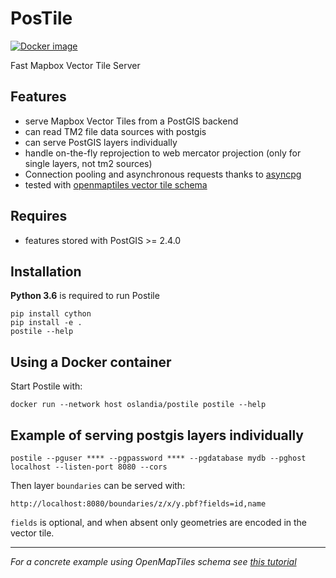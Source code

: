 # PosTile 

[![Docker image](https://images.microbadger.com/badges/image/oslandia/postile.svg)](https://hub.docker.com/r/oslandia/postile/)

Fast Mapbox Vector Tile Server

## Features

- serve Mapbox Vector Tiles from a PostGIS backend 
- can read TM2 file data sources with postgis 
- can serve PostGIS layers individually 
- handle on-the-fly reprojection to web mercator projection (only for single layers, not tm2 sources)
- Connection pooling and asynchronous requests thanks to [asyncpg](https://github.com/MagicStack/asyncpg)
- tested with [openmaptiles vector tile schema](https://github.com/openmaptiles/openmaptiles)

## Requires 

- features stored with PostGIS >= 2.4.0

## Installation 

**Python 3.6** is required to run Postile

    pip install cython
    pip install -e .
    postile --help

## Using a Docker container

Start Postile with:

    docker run --network host oslandia/postile postile --help

## Example of serving postgis layers individually

    postile --pguser **** --pgpassword **** --pgdatabase mydb --pghost localhost --listen-port 8080 --cors

Then layer `boundaries` can be served with: 

    http://localhost:8080/boundaries/z/x/y.pbf?fields=id,name

`fields` is optional, and when absent only geometries are encoded in the vector tile.

---
*For a concrete example using OpenMapTiles schema see [this tutorial](https://github.com/ldgeo/postile-openmaptiles)*
